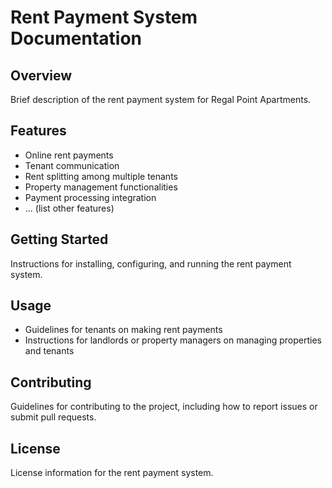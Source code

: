 # Rent Payment System Documentation

## Overview
Brief description of the rent payment system for Regal Point Apartments.

## Features
- Online rent payments
- Tenant communication
- Rent splitting among multiple tenants
- Property management functionalities
- Payment processing integration
- ... (list other features)

## Getting Started
Instructions for installing, configuring, and running the rent payment system.

## Usage
- Guidelines for tenants on making rent payments
- Instructions for landlords or property managers on managing properties and tenants

## Contributing
Guidelines for contributing to the project, including how to report issues or submit pull requests.

## License
License information for the rent payment system.
